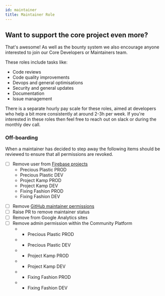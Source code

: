 ```yaml
---
id: maintainer
title: Maintainer Role
---
```


## Want to support the core project even more?

That's awesome! As well as the bounty system we also encourage anyone interested to join our Core Developers or Maintainers team.

These roles include tasks like:

- Code reviews
- Code quality improvements
- Devops and general optimisations
- Security and general updates
- Documentation
- Issue management

There is a separate hourly pay scale for these roles, aimed at developers who help a bit more consistently at around 2-3h per week. If you're interested in these roles then feel free to reach out on slack or during the monthly dev call.


### Off-boarding

When a maintainer has decided to step away the following items should be reviewed to ensure that all permissions are revoked.

- [ ] Remove user from [Firebase projects](https://console.firebase.google.com/)
  -  Precious Plastic PROD
  -  Precious Plastic DEV
  -  Project Kamp PROD
  -  Project Kamp DEV
  -  Fixing Fashion PROD
  -  Fixing Fashion DEV
* [ ] Remove [GitHub maintainer permissions](https://github.com/ONEARMY/community-platform/settings/access)
* [ ] Raise PR to remove maintainer status
* [ ] Remove from Google Analytics sites
* [ ] Remove admin permission within the Community Platform
  * - Precious Plastic PROD
  * - Precious Plastic DEV
  * - Project Kamp PROD
  * - Project Kamp DEV
  * - Fixing Fashion PROD
  * - Fixing Fashion DEV